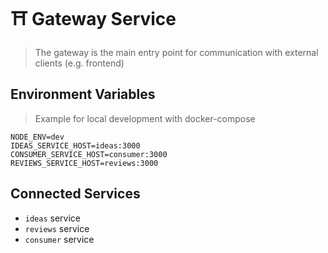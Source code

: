 # ⛩️ Gateway Service

> The gateway is the main entry point for communication with external clients (e.g. frontend)

## Environment Variables

> Example for local development with docker-compose

```
NODE_ENV=dev
IDEAS_SERVICE_HOST=ideas:3000
CONSUMER_SERVICE_HOST=consumer:3000
REVIEWS_SERVICE_HOST=reviews:3000
```

## Connected Services

- `ideas` service
- `reviews` service
- `consumer` service
